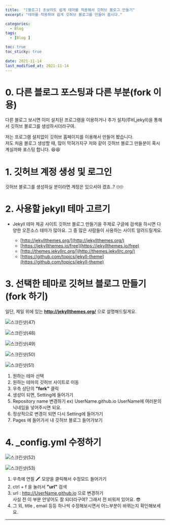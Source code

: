 ```yaml
---
title:  "[블로그] 초보자도 쉽게 테마를 적용해서 깃허브 블로그 만들기"
excerpt: "테마를 적용하여 쉽게 깃허브 블로그를 만들어 봅시다."

categories:
  - Blog
tags:
  - [Blog ]

toc: true
toc_sticky: true
 
date: 2021-11-14
last_modified_at: 2021-11-14
---
```


# 0. 다른 블로그 포스팅과 다른 부분(fork 이용)

다른 블로그 보시면 이미 설치된 프로그램을 이용하거나 추가 설치(루비,jekyll)을 통해서 깃허브 블로그를 생성하시더라구여.  
  
  저는 프로그램 설치없이 깃허브 홈페이지를 이용해서 만들어 봤습니다.  
  저도 처음 블로그 생성할 때, 많이 막혀가지구 저와 같이 깃허브 블로그 만들분이 혹시 계실까봐 포스팅 합니다.  😆😆  

# 1. 깃허브 계정 생성 및 로그인

깃허브 블로그를 생성하실 분이라면 계정은 있으셔야 겠죠..? 🙄🙄  

# 2. 사용할 jekyll 테마 고르기 

- Jekyll 테마 제공 사이트
깃허브 블로그 만들기을 주제로 구글에 검색을 하시면 다양한 오픈소스 테마가 많아요. 그 중 많은 사람들이 사용하는 사이트 알려드릴게요.  

  - [http://jekyllthemes.org/](http://jekyllthemes.org/)
  - [https://jekyllthemes.io/free](https://jekyllthemes.io/free)
  - [http://themes.jekyllrc.org/](http://themes.jekyllrc.org/)
  - [https://github.com/topics/jekyll-theme](https://github.com/topics/jekyll-theme)
  

# 3. 선택한 테마로 깃허브 블로그 만들기 (fork 하기)

  일단, 제일 위에 있는 **http://jekyllthemes.org/** 으로 설명해드릴게요.  

  ![스크린샷(47)](https://user-images.githubusercontent.com/55564114/141670962-59202068-21f1-4587-b70f-9c17b3c64f6b.png)  

  ![스크린샷(48)](https://user-images.githubusercontent.com/55564114/141670998-e1a076d1-9b70-4591-bae9-7e9a26f8cf4b.png)  

  ![스크린샷(49)](https://user-images.githubusercontent.com/55564114/141671035-8ba740fe-0a5c-41b9-b7c0-6bc7f06c3e7e.png)  

  ![스크린샷(50)](https://user-images.githubusercontent.com/55564114/141671193-e86bf428-3ab2-41a3-9450-64be9f94c60f.png)  

  ![스크린샷(51)](https://user-images.githubusercontent.com/55564114/141671328-71aaa9ea-c9d9-44dc-8614-4b5d3aa81126.png)  


  1. 원하는 테마 선택
  2. 원하는 테마의 깃허브 사이트로 이동
  3. 우측 상단의 **"fork"** 클릭
  4. 생성이 되면, Setting에 들어가기
  5. Repository name 변경하기
    ex) UserName.github.io 
    UserName에 여러분의 닉네임을 넣어주시면 되요.
  6. 정상적으로 변경이 되면 다시 Setting에 들어가기
  7. Pages 에 들어가서 내 깃허브 블로그 들어가보기   


# 4. _config.yml 수정하기

![스크린샷(52)](https://user-images.githubusercontent.com/55564114/141671965-6d613947-0135-4fe2-be40-5ce12bd18ddc.png)  

![스크린샷(53)](https://user-images.githubusercontent.com/55564114/141672052-dd5b762a-0dbb-4a89-be9f-9fc2ac0d2707.png)  

1. 우측에 연필 🖍️ 모양을 클릭해서 수정모드 들어가기
2. ctrl + f 을 눌러서 **"url"** 검색 
3. url : http://UserName.github.io 으로 변경하기  
  사실 전 이 부분 안넣어도 잘 되더라구여? 그래서 전 비워져 있어요. 😎  
4. 그 외, title , email 등등 하나씩 수정해보시면서 어느부분이 바뀌는지 확인해보세요.

  
    
    

---






